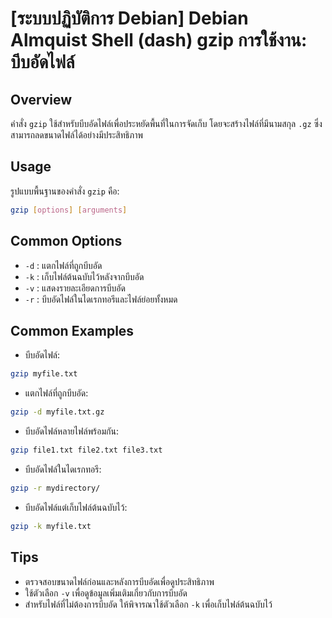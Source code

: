 # [ระบบปฏิบัติการ Debian] Debian Almquist Shell (dash) gzip การใช้งาน: บีบอัดไฟล์

## Overview
คำสั่ง `gzip` ใช้สำหรับบีบอัดไฟล์เพื่อประหยัดพื้นที่ในการจัดเก็บ โดยจะสร้างไฟล์ที่มีนามสกุล `.gz` ซึ่งสามารถลดขนาดไฟล์ได้อย่างมีประสิทธิภาพ

## Usage
รูปแบบพื้นฐานของคำสั่ง `gzip` คือ:

```bash
gzip [options] [arguments]
```

## Common Options
- `-d` : แตกไฟล์ที่ถูกบีบอัด
- `-k` : เก็บไฟล์ต้นฉบับไว้หลังจากบีบอัด
- `-v` : แสดงรายละเอียดการบีบอัด
- `-r` : บีบอัดไฟล์ในไดเรกทอรีและไฟล์ย่อยทั้งหมด

## Common Examples
- บีบอัดไฟล์:
```bash
gzip myfile.txt
```

- แตกไฟล์ที่ถูกบีบอัด:
```bash
gzip -d myfile.txt.gz
```

- บีบอัดไฟล์หลายไฟล์พร้อมกัน:
```bash
gzip file1.txt file2.txt file3.txt
```

- บีบอัดไฟล์ในไดเรกทอรี:
```bash
gzip -r mydirectory/
```

- บีบอัดไฟล์แต่เก็บไฟล์ต้นฉบับไว้:
```bash
gzip -k myfile.txt
```

## Tips
- ตรวจสอบขนาดไฟล์ก่อนและหลังการบีบอัดเพื่อดูประสิทธิภาพ
- ใช้ตัวเลือก `-v` เพื่อดูข้อมูลเพิ่มเติมเกี่ยวกับการบีบอัด
- สำหรับไฟล์ที่ไม่ต้องการบีบอัด ให้พิจารณาใช้ตัวเลือก `-k` เพื่อเก็บไฟล์ต้นฉบับไว้